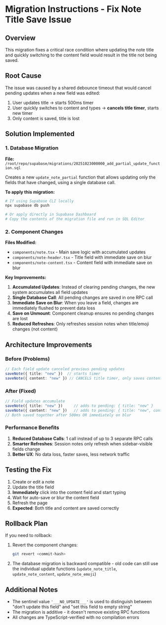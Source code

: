 # Migration Instructions - Fix Note Title Save Issue

## Overview

This migration fixes a critical race condition where updating the note title and quickly switching to the content field would result in the title not being saved.

## Root Cause

The issue was caused by a shared debounce timeout that would cancel pending updates when a new field was edited:

1. User updates title → starts 500ms timer
2. User quickly switches to content and types → **cancels title timer**, starts new timer
3. Only content is saved, title is lost

## Solution Implemented

### 1. Database Migration

**File:** `/root/repo/supabase/migrations/20251023000000_add_partial_update_function.sql`

Creates a new `update_note_partial` function that allows updating only the fields that have changed, using a single database call.

**To apply this migration:**

```bash
# If using Supabase CLI locally
npx supabase db push

# Or apply directly in Supabase Dashboard
# Copy the contents of the migration file and run in SQL Editor
```

### 2. Component Changes

**Files Modified:**
- `components/note.tsx` - Main save logic with accumulated updates
- `components/note-header.tsx` - Title field with immediate save on blur
- `components/note-content.tsx` - Content field with immediate save on blur

**Key Improvements:**

1. **Accumulated Updates**: Instead of clearing pending changes, the new system accumulates all field updates
2. **Single Database Call**: All pending changes are saved in one RPC call
3. **Immediate Save on Blur**: When you leave a field, changes are immediately flushed to prevent data loss
4. **Save on Unmount**: Component cleanup ensures no pending changes are lost
5. **Reduced Refreshes**: Only refreshes session notes when title/emoji changes (not content)

## Architecture Improvements

### Before (Problems)

```typescript
// Each field update canceled previous pending updates
saveNote({ title: "new" })  // starts timer
saveNote({ content: "new" }) // CANCELS title timer, only saves content
```

### After (Fixed)

```typescript
// Field updates accumulate
saveNote({ title: "new" })     // adds to pending: { title: "new" }
saveNote({ content: "new" })   // adds to pending: { title: "new", content: "new" }
// Both saved together after 500ms OR immediately on blur
```

### Performance Benefits

1. **Reduced Database Calls**: 1 call instead of up to 3 separate RPC calls
2. **Smarter Refreshes**: Session notes only refresh when sidebar-visible fields change
3. **Better UX**: No data loss, faster saves, less network traffic

## Testing the Fix

1. Create or edit a note
2. Update the title field
3. **Immediately** click into the content field and start typing
4. Wait for auto-save or blur the content field
5. Refresh the page
6. **Expected**: Both title and content are saved correctly

## Rollback Plan

If you need to rollback:

1. Revert the component changes:
   ```bash
   git revert <commit-hash>
   ```

2. The database migration is backward compatible - old code can still use the individual update functions (`update_note_title`, `update_note_content`, `update_note_emoji`)

## Additional Notes

- The sentinel value `'___NO_UPDATE___'` is used to distinguish between "don't update this field" and "set this field to empty string"
- The migration is additive - it doesn't remove existing RPC functions
- All changes are TypeScript-verified with no compilation errors
